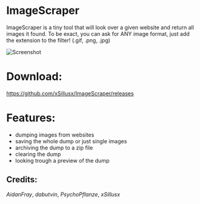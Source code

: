 # ImageScraper
ImageScraper is a tiny tool that will look over a given website and return all images it found.
To be exact, you can ask for ANY image format, just add the extension to the filter! (.gif, .png, .jpg)

![Screenshot](https://github.com/xSillusx/ImageScraper/blob/master/ImageScraper/ext/Screenshots/screen3.PNG)

# Download:
https://github.com/xSillusx/ImageScraper/releases


# Features:
- dumping images from websites
- saving the whole dump or just single images
- archiving the dump to a zip file
- clearing the dump
- looking trough a preview of the dump



## Credits:

*AidanFray*, *dabutvin*, *PsychoPflanze*, *xSillusx*



